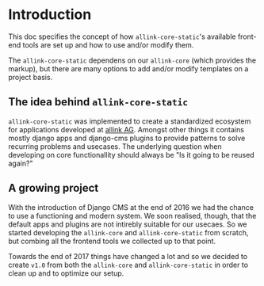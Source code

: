 # Introduction

This doc specifies the concept of how `allink-core-static`'s available front-end tools are set up and how to use and/or modify them.

The `allink-core-static` dependens on our `allink-core` (which provides the markup), but there are many options to add and/or modify templates on a project basis.

## The idea behind `allink-core-static`

`allink-core-static` was implemented to create a standardized ecosystem for applications developed at [allink AG](https://www.allink.ch). Amongst other things it contains mostly django apps and django-cms plugins to provide patterns to solve recurring problems and usecases. The underlying question when developing on core functionallity should always be "Is it going to be reused again?"

## A growing project

With the introduction of Django CMS at the end of 2016 we had the chance to use a functioning and modern system. We soon realised, though, that the default apps and plugins are not intirebly suitable for our usecaes. So we started developing the `allink-core` and `allink-core-static` from scratch, but combing all the frontend tools we collected up to that point.

Towards the end of 2017 things have changed a lot and so we decided to create `v1.0` from both the `allink-core` and `allink-core-static` in order to clean up and to optimize our setup.
